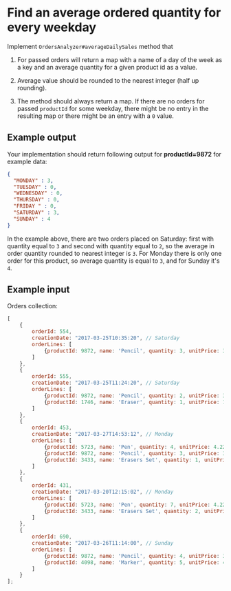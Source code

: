 # Find an average ordered quantity for every weekday

Implement `OrdersAnalyzer#averageDailySales` method that

1. For passed orders will return a map with a name of a day of the week as a key and an average quantity for a given product id as a value. 

2. Average value should be rounded to the nearest integer (half up rounding).

3. The method should always return a map. If there are no orders for passed `productId` for some weekday, there might be no entry in the resulting map or there might be an entry with a `0` value. 

## Example output

Your implementation should return following output for **productId=9872** for example data:

```json
{
  "MONDAY" : 3, 
  "TUESDAY" : 0, 
  "WEDNESDAY" : 0, 
  "THURSDAY" : 0, 
  "FRIDAY " : 0, 
  "SATURDAY" : 3,
  "SUNDAY" : 4 
}
```

In the example above, there are two orders placed on Saturday: first with quantity equal to `3` and second with quantity equal to `2`, so the average in order quantity rounded to nearest integer is `3`. For Monday there is only one order for this product, so average quantity is equal to `3`, and for Sunday it's `4`.

## Example input

Orders collection:
```javascript
[
    {
        orderId: 554,
        creationDate: "2017-03-25T10:35:20", // Saturday
        orderLines: [
            {productId: 9872, name: 'Pencil', quantity: 3, unitPrice: 3.00}
        ]
    },
    {
        orderId: 555,
        creationDate: "2017-03-25T11:24:20", // Saturday
        orderLines: [
            {productId: 9872, name: 'Pencil', quantity: 2, unitPrice: 3.00},
            {productId: 1746, name: 'Eraser', quantity: 1, unitPrice: 1.00}
        ]
    },
    {
        orderId: 453,
        creationDate: "2017-03-27T14:53:12", // Monday
        orderLines: [
            {productId: 5723, name: 'Pen', quantity: 4, unitPrice: 4.22},
            {productId: 9872, name: 'Pencil', quantity: 3, unitPrice: 3.12},
            {productId: 3433, name: 'Erasers Set', quantity: 1, unitPrice: 6.15}
        ]
    },
    {
        orderId: 431,
        creationDate: "2017-03-20T12:15:02", // Monday
        orderLines: [
            {productId: 5723, name: 'Pen', quantity: 7, unitPrice: 4.22},
            {productId: 3433, name: 'Erasers Set', quantity: 2, unitPrice: 6.15}
        ]
    },
    {
        orderId: 690,
        creationDate: "2017-03-26T11:14:00", // Sunday
        orderLines: [
            {productId: 9872, name: 'Pencil', quantity: 4, unitPrice: 3.12},
            {productId: 4098, name: 'Marker', quantity: 5, unitPrice: 4.50}
        ]
    }
];
```
